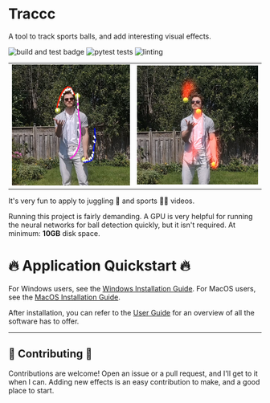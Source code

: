 # Traccc

A tool to track sports balls, and add interesting visual effects. 

![build and test badge](https://github.com/SinclairHudson/traccc/actions/workflows/docker-build-test.yml/badge.svg)
![pytest tests](https://github.com/SinclairHudson/traccc/actions/workflows/pytest.yml/badge.svg)
![linting](https://github.com/SinclairHudson/traccc/actions/workflows/pylint.yml/badge.svg)

|||
|---|---|
|![debug output of the pipeline](img/debug.png)|![sample contrail output](img/contrail.png)|

It's very fun to apply to juggling 🤹 and sports 🏐🏀 videos.

Running this project is fairly demanding.
A GPU is very helpful for running the neural networks for ball detection quickly, but it isn't required.
At minimum: **10GB** disk space.

# 🔥 Application Quickstart 🔥


For Windows users, see the [Windows Installation Guide](docs/install_windows.md).
For MacOS users, see the [MacOS Installation Guide](docs/install_macos.md).

After installation, you can refer to the [User Guide](docs/user_guide.md) for an
overview of all the software has to offer.

---

## 📝 Contributing 📝

Contributions are welcome! Open an issue or a pull request, and I'll get to it when I can.
Adding new effects is an easy contribution to make, and a good place to start.
